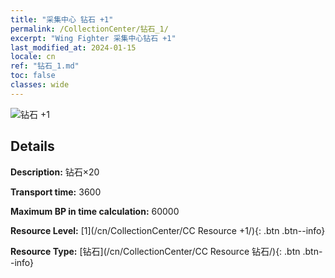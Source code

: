 ```yaml
---
title: "采集中心 钻石 +1"
permalink: /CollectionCenter/钻石_1/
excerpt: "Wing Fighter 采集中心钻石 +1"
last_modified_at: 2024-01-15
locale: cn
ref: "钻石_1.md"
toc: false
classes: wide
---
```



![钻石 +1](/images/cc/CC_Diamond_1.png)

## Details

  **Description:** 钻石×20

  **Transport time:** 3600

  **Maximum BP in time calculation:** 60000

  **Resource Level:** [1](/cn/CollectionCenter/CC Resource +1/){: .btn .btn--info}

  **Resource Type:** [钻石](/cn/CollectionCenter/CC Resource 钻石/){: .btn .btn--info}

